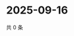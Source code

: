 # 2025-09-16

共 0 条

<!-- BEGIN ZHIHUVIDEO -->
<!-- 最后更新时间 Tue Sep 16 2025 04:12:21 GMT+0800 (China Standard Time) -->

<!-- END ZHIHUVIDEO -->
